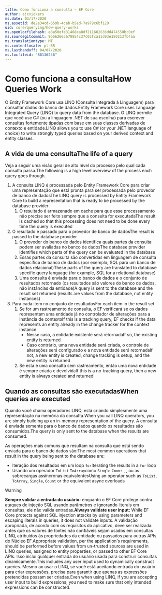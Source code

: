 ```yaml
---
title: Como funciona a consulta – EF Core
author: ajcvickers
ms.date: 03/17/2020
ms.assetid: de2e34cd-659b-4cab-b5ed-7a979c6bf120
uid: core/querying/how-query-works
ms.openlocfilehash: e8a50efe31468ea8df211602636dd474550bc0ef
ms.sourcegitcommit: 9b562663679854c37c05fca13d93e180213fb4aa
ms.translationtype: MT
ms.contentlocale: pt-BR
ms.lasthandoff: 04/07/2020
ms.locfileid: "80136236"
---
```

# <a name="how-queries-work"></a><span data-ttu-id="29709-102">Como funciona a consulta</span><span class="sxs-lookup"><span data-stu-id="29709-102">How Queries Work</span></span>

<span data-ttu-id="29709-103">O Entity Framework Core usa LINQ (Consulta Integrada à Linguagem) para consultar dados do banco de dados.</span><span class="sxs-lookup"><span data-stu-id="29709-103">Entity Framework Core uses Language Integrated Query (LINQ) to query data from the database.</span></span> <span data-ttu-id="29709-104">O LINQ permite que você use C# (ou a linguagem .NET de sua escolha) para escrever consultas fortemente tipadas com base em suas classes derivadas de contexto e entidade.</span><span class="sxs-lookup"><span data-stu-id="29709-104">LINQ allows you to use C# (or your .NET language of choice) to write strongly typed queries based on your derived context and entity classes.</span></span>

## <a name="the-life-of-a-query"></a><span data-ttu-id="29709-105">A vida de uma consulta</span><span class="sxs-lookup"><span data-stu-id="29709-105">The life of a query</span></span>

<span data-ttu-id="29709-106">Veja a seguir uma visão geral de alto nível do processo pelo qual cada consulta passa.</span><span class="sxs-lookup"><span data-stu-id="29709-106">The following is a high level overview of the process each query goes through.</span></span>

1. <span data-ttu-id="29709-107">A consulta LINQ é processada pelo Entity Framework Core para criar uma representação que está pronta para ser processada pelo provedor de banco de dados</span><span class="sxs-lookup"><span data-stu-id="29709-107">The LINQ query is processed by Entity Framework Core to build a representation that is ready to be processed by the database provider</span></span>
   1. <span data-ttu-id="29709-108">O resultado é armazenado em cache para que esse processamento não precise ser feito sempre que a consulta for executada</span><span class="sxs-lookup"><span data-stu-id="29709-108">The result is cached so that this processing does not need to be done every time the query is executed</span></span>
2. <span data-ttu-id="29709-109">O resultado é passado para o provedor de banco de dados</span><span class="sxs-lookup"><span data-stu-id="29709-109">The result is passed to the database provider</span></span>
   1. <span data-ttu-id="29709-110">O provedor do banco de dados identifica quais partes da consulta podem ser avaliadas no banco de dados</span><span class="sxs-lookup"><span data-stu-id="29709-110">The database provider identifies which parts of the query can be evaluated in the database</span></span>
   2. <span data-ttu-id="29709-111">Essas partes da consulta são convertidas em linguagem de consulta específica de banco de dados (por exemplo, SQL para um banco de dados relacional)</span><span class="sxs-lookup"><span data-stu-id="29709-111">These parts of the query are translated to database specific query language (for example, SQL for a relational database)</span></span>
   3. <span data-ttu-id="29709-112">Uma consulta é enviada para o banco de dados e o conjunto de resultados retornado (os resultados são valores do banco de dados, não instâncias da entidade)</span><span class="sxs-lookup"><span data-stu-id="29709-112">A query is sent to the database and the result set returned (results are values from the database, not entity instances)</span></span>
3. <span data-ttu-id="29709-113">Para cada item no conjunto de resultados</span><span class="sxs-lookup"><span data-stu-id="29709-113">For each item in the result set</span></span>
   1. <span data-ttu-id="29709-114">Se for um rastreamento de consulta, o EF verificará se os dados representam uma entidade já no controlador de alterações para a instância de contexto</span><span class="sxs-lookup"><span data-stu-id="29709-114">If this is a tracking query, EF checks if the data represents an entity already in the change tracker for the context instance</span></span>
      * <span data-ttu-id="29709-115">Nesse caso, a entidade existente será retornada</span><span class="sxs-lookup"><span data-stu-id="29709-115">If so, the existing entity is returned</span></span>
      * <span data-ttu-id="29709-116">Caso contrário, uma nova entidade será criada, o controle de alterações será configurado e a nova entidade será retornada</span><span class="sxs-lookup"><span data-stu-id="29709-116">If not, a new entity is created, change tracking is setup, and the new entity is returned</span></span>
   2. <span data-ttu-id="29709-117">Se esta é uma consulta sem rastreamento, então uma nova entidade é sempre criada e devolvida</span><span class="sxs-lookup"><span data-stu-id="29709-117">If this is a no-tracking query, then a new entity is always created and returned</span></span>

## <a name="when-queries-are-executed"></a><span data-ttu-id="29709-118">Quando as consultas são executadas</span><span class="sxs-lookup"><span data-stu-id="29709-118">When queries are executed</span></span>

<span data-ttu-id="29709-119">Quando você chama operadores LINQ, está criando simplesmente uma representação na memória da consulta.</span><span class="sxs-lookup"><span data-stu-id="29709-119">When you call LINQ operators, you are simply building up an in-memory representation of the query.</span></span> <span data-ttu-id="29709-120">A consulta é enviada somente para o banco de dados quando os resultados são consumidos.</span><span class="sxs-lookup"><span data-stu-id="29709-120">The query is only sent to the database when the results are consumed.</span></span>

<span data-ttu-id="29709-121">As operações mais comuns que resultam na consulta que está sendo enviada para o banco de dados são:</span><span class="sxs-lookup"><span data-stu-id="29709-121">The most common operations that result in the query being sent to the database are:</span></span>

* <span data-ttu-id="29709-122">Iteração dos resultados em um loop `for`</span><span class="sxs-lookup"><span data-stu-id="29709-122">Iterating the results in a `for` loop</span></span>
* <span data-ttu-id="29709-123">Usando um operador `ToList` `ToArray`como `Single` `Count` , , ou as sobrecargas assíncronas equivalentes</span><span class="sxs-lookup"><span data-stu-id="29709-123">Using an operator such as `ToList`, `ToArray`, `Single`, `Count` or the equivalent async overloads</span></span>

> [!WARNING]  
> <span data-ttu-id="29709-124">**Sempre validar a entrada do usuário:** enquanto o EF Core protege contra ataques de injeção SQL usando parâmetros e ignorando literais em consultas, ele não valida entradas.</span><span class="sxs-lookup"><span data-stu-id="29709-124">**Always validate user input:** While EF Core protects against SQL injection attacks by using parameters and escaping literals in queries, it does not validate inputs.</span></span> <span data-ttu-id="29709-125">A validação apropriada, de acordo com os requisitos do aplicativo, deve ser realizada antes que os valores de fontes não confiáveis sejam usados em consultas LINQ, atribuídos às propriedades da entidade ou passados para outras APIs do Núcleo EF.</span><span class="sxs-lookup"><span data-stu-id="29709-125">Appropriate validation, per the application's requirements, should be performed before values from un-trusted sources are used in LINQ queries, assigned to entity properties, or passed to other EF Core APIs.</span></span> <span data-ttu-id="29709-126">Isso inclui qualquer entrada do usuário usada para construir consultas dinamicamente.</span><span class="sxs-lookup"><span data-stu-id="29709-126">This includes any user input used to dynamically construct queries.</span></span> <span data-ttu-id="29709-127">Mesmo ao usar o LINQ, se você está aceitando entrada do usuário para criar expressões, precisa para garantir que apenas as expressões pretendidas possam ser criadas.</span><span class="sxs-lookup"><span data-stu-id="29709-127">Even when using LINQ, if you are accepting user input to build expressions, you need to make sure that only intended expressions can be constructed.</span></span>
